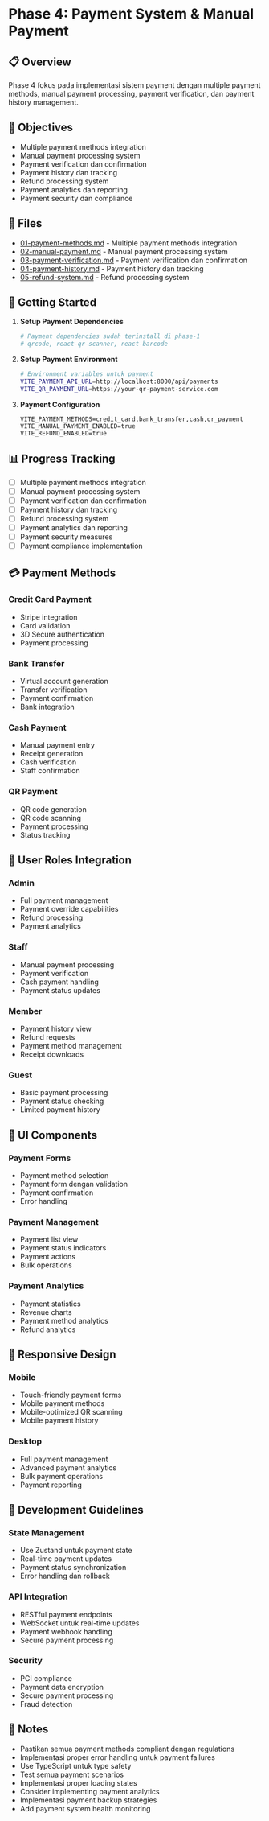 # Phase 4: Payment System & Manual Payment

## 📋 Overview

Phase 4 fokus pada implementasi sistem payment dengan multiple payment methods, manual payment processing, payment verification, dan payment history management.

## 🎯 Objectives

- Multiple payment methods integration
- Manual payment processing system
- Payment verification dan confirmation
- Payment history dan tracking
- Refund processing system
- Payment analytics dan reporting
- Payment security dan compliance

## 📁 Files

- [01-payment-methods.md](01-payment-methods.md) - Multiple payment methods integration
- [02-manual-payment.md](02-manual-payment.md) - Manual payment processing system
- [03-payment-verification.md](03-payment-verification.md) - Payment verification dan confirmation
- [04-payment-history.md](04-payment-history.md) - Payment history dan tracking
- [05-refund-system.md](05-refund-system.md) - Refund processing system

## 🚀 Getting Started

1. **Setup Payment Dependencies**

   ```bash
   # Payment dependencies sudah terinstall di phase-1
   # qrcode, react-qr-scanner, react-barcode
   ```

2. **Setup Payment Environment**

   ```bash
   # Environment variables untuk payment
   VITE_PAYMENT_API_URL=http://localhost:8000/api/payments
   VITE_QR_PAYMENT_URL=https://your-qr-payment-service.com
   ```

3. **Payment Configuration**
   ```env
   VITE_PAYMENT_METHODS=credit_card,bank_transfer,cash,qr_payment
   VITE_MANUAL_PAYMENT_ENABLED=true
   VITE_REFUND_ENABLED=true
   ```

## 📊 Progress Tracking

- [ ] Multiple payment methods integration
- [ ] Manual payment processing system
- [ ] Payment verification dan confirmation
- [ ] Payment history dan tracking
- [ ] Refund processing system
- [ ] Payment analytics dan reporting
- [ ] Payment security measures
- [ ] Payment compliance implementation

## 💳 Payment Methods

### Credit Card Payment

- Stripe integration
- Card validation
- 3D Secure authentication
- Payment processing

### Bank Transfer

- Virtual account generation
- Transfer verification
- Payment confirmation
- Bank integration

### Cash Payment

- Manual payment entry
- Receipt generation
- Cash verification
- Staff confirmation

### QR Payment

- QR code generation
- QR code scanning
- Payment processing
- Status tracking

## 👥 User Roles Integration

### Admin

- Full payment management
- Payment override capabilities
- Refund processing
- Payment analytics

### Staff

- Manual payment processing
- Payment verification
- Cash payment handling
- Payment status updates

### Member

- Payment history view
- Refund requests
- Payment method management
- Receipt downloads

### Guest

- Basic payment processing
- Payment status checking
- Limited payment history

## 🎨 UI Components

### Payment Forms

- Payment method selection
- Payment form dengan validation
- Payment confirmation
- Error handling

### Payment Management

- Payment list view
- Payment status indicators
- Payment actions
- Bulk operations

### Payment Analytics

- Payment statistics
- Revenue charts
- Payment method analytics
- Refund analytics

## 📱 Responsive Design

### Mobile

- Touch-friendly payment forms
- Mobile payment methods
- Mobile-optimized QR scanning
- Mobile payment history

### Desktop

- Full payment management
- Advanced payment analytics
- Bulk payment operations
- Payment reporting

## 🔧 Development Guidelines

### State Management

- Use Zustand untuk payment state
- Real-time payment updates
- Payment status synchronization
- Error handling dan rollback

### API Integration

- RESTful payment endpoints
- WebSocket untuk real-time updates
- Payment webhook handling
- Secure payment processing

### Security

- PCI compliance
- Payment data encryption
- Secure payment processing
- Fraud detection

## 📝 Notes

- Pastikan semua payment methods compliant dengan regulations
- Implementasi proper error handling untuk payment failures
- Use TypeScript untuk type safety
- Test semua payment scenarios
- Implementasi proper loading states
- Consider implementing payment analytics
- Implementasi payment backup strategies
- Add payment system health monitoring
